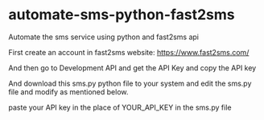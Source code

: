 # automate-sms-python-fast2sms
Automate the sms service using python and fast2sms api 

First create an account in  fast2sms website:
https://www.fast2sms.com/

And then go to Development API and get the 
API Key and copy the API key 

And download this sms.py python file to your 
system and edit the sms.py file and modify 
as mentioned below.

paste your API key in the place of YOUR_API_KEY in
the sms.py file 
